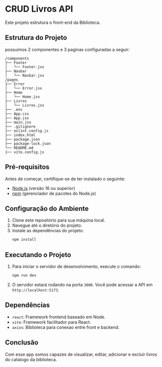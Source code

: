 # CRUD Livros API

Este projeto estrutura o front-end da Biblioteca.

## Estrutura do Projeto

possuimos 2 componentes e 3 paginas configuradas a seguir:

```
/components
├── Footer
│   └── Footer.jsx
├── Navbar
│   └── Navbar.jsx
/pages
├── Error
│   └── Error.jsx
├── Home
│   └── Home.jsx
├── Livros
│   └── Livros.jsx
├── .env
├── App.css
├── App.jsx
├── main.jsx
├── .gitignore
├── eslint.config.js
├── index.html
├── package.json
├── package-lock.json
└── README.md
├── vite.config.js
```

## Pré-requisitos

Antes de começar, certifique-se de ter instalado o seguinte:

- [Node.js](https://nodejs.org/en/) (versão 16 ou superior)
- [npm](https://www.npmjs.com/) (gerenciador de pacotes do Node.js)

## Configuração do Ambiente

1. Clone este repositório para sua máquina local.
2. Navegue até o diretório do projeto.
4. Instale as dependências do projeto:
    ```bash
    npm install
    ```

## Executando o Projeto

1. Para iniciar o servidor de desenvolvimento, execute o comando:
    ```bash
    npm run dev
    ```
2. O servidor estará rodando na porta `3000`. Você pode acessar a API em `http://localhost:5173`.

## Dependências

- `react`: Framework frontend baseado em Node.
- `vite`: Framework facilitador para React.
- `axios`: Biblioteca para conexao entre front e backend.

## Conclusão

Com esse app somos capazes de visualizar, editar, adicionar e excluir livros do catalogo da biblioteca.
